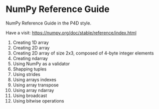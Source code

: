 # NumPy Reference Guide
NumPy Reference Guide in the P4D style.

Have a visit: https://numpy.org/doc/stable/reference/index.html

1. Creating 1D array
2. Creating 2D array
3. Creating 2D array of size 2x3, composed of 4-byte integer elements
4. Creating ndarray
5. Using NumPy as a validator
6. Shapping tuples
7. Using strides
8. Using arrays indexes
9. Using array transpose
10. Using array ndarray
11. Using broadcast
12. Using bitwise operations 
